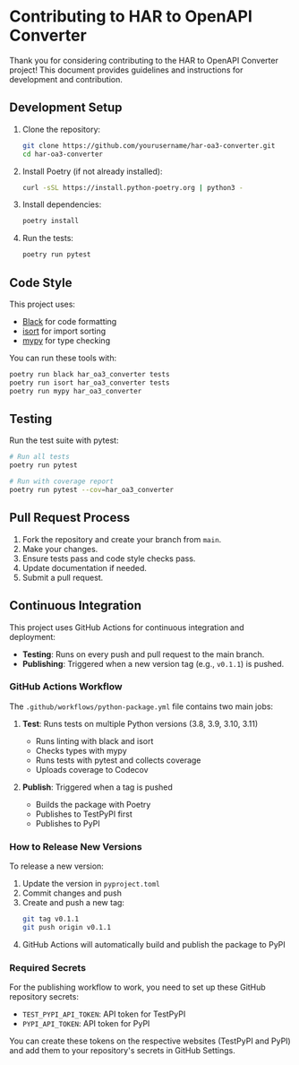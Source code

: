 # Contributing to HAR to OpenAPI Converter

Thank you for considering contributing to the HAR to OpenAPI Converter project! This document provides guidelines and instructions for development and contribution.

## Development Setup

1. Clone the repository:
   ```bash
   git clone https://github.com/yourusername/har-oa3-converter.git
   cd har-oa3-converter
   ```

2. Install Poetry (if not already installed):
   ```bash
   curl -sSL https://install.python-poetry.org | python3 -
   ```

3. Install dependencies:
   ```bash
   poetry install
   ```

4. Run the tests:
   ```bash
   poetry run pytest
   ```

## Code Style

This project uses:
- [Black](https://black.readthedocs.io/en/stable/) for code formatting
- [isort](https://pycqa.github.io/isort/) for import sorting
- [mypy](https://mypy.readthedocs.io/en/stable/) for type checking

You can run these tools with:
```bash
poetry run black har_oa3_converter tests
poetry run isort har_oa3_converter tests
poetry run mypy har_oa3_converter
```

## Testing

Run the test suite with pytest:
```bash
# Run all tests
poetry run pytest

# Run with coverage report
poetry run pytest --cov=har_oa3_converter
```

## Pull Request Process

1. Fork the repository and create your branch from `main`.
2. Make your changes.
3. Ensure tests pass and code style checks pass.
4. Update documentation if needed.
5. Submit a pull request.

## Continuous Integration

This project uses GitHub Actions for continuous integration and deployment:

- **Testing**: Runs on every push and pull request to the main branch.
- **Publishing**: Triggered when a new version tag (e.g., `v0.1.1`) is pushed.

### GitHub Actions Workflow

The `.github/workflows/python-package.yml` file contains two main jobs:

1. **Test**: Runs tests on multiple Python versions (3.8, 3.9, 3.10, 3.11)
   - Runs linting with black and isort
   - Checks types with mypy
   - Runs tests with pytest and collects coverage
   - Uploads coverage to Codecov

2. **Publish**: Triggered when a tag is pushed
   - Builds the package with Poetry
   - Publishes to TestPyPI first
   - Publishes to PyPI

### How to Release New Versions

To release a new version:

1. Update the version in `pyproject.toml`
2. Commit changes and push
3. Create and push a new tag:
   ```bash
   git tag v0.1.1
   git push origin v0.1.1
   ```
4. GitHub Actions will automatically build and publish the package to PyPI

### Required Secrets

For the publishing workflow to work, you need to set up these GitHub repository secrets:

- `TEST_PYPI_API_TOKEN`: API token for TestPyPI
- `PYPI_API_TOKEN`: API token for PyPI

You can create these tokens on the respective websites (TestPyPI and PyPI) and add them to your repository's secrets in GitHub Settings.
